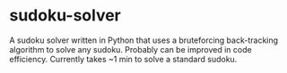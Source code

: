 # sudoku-solver
A sudoku solver written in Python that uses a bruteforcing back-tracking algorithm to solve any sudoku. Probably can be improved in code efficiency. Currently takes ~1 min to solve a standard sudoku.
